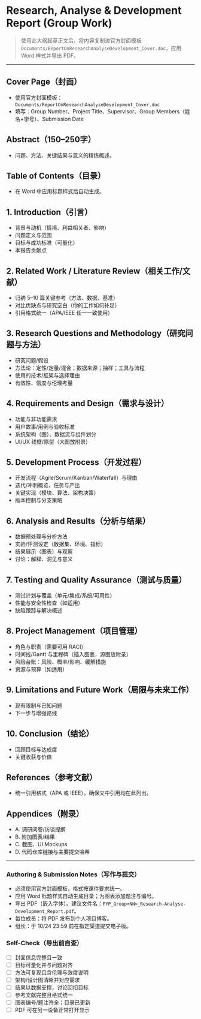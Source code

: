 # Research, Analyse & Development Report (Group Work)

> 使用此大纲起草正文后，将内容复制进官方封面模板 `Documents/ReportOnResearchAnalyseDevelopment_Cover.doc`，应用 Word 样式并导出 PDF。

---

## Cover Page（封面）
- 使用官方封面模板：`Documents/ReportOnResearchAnalyseDevelopment_Cover.doc`
- 填写：Group Number、Project Title、Supervisor、Group Members（姓名+学号）、Submission Date

## Abstract（150–250字）
- 问题、方法、关键结果与意义的精炼概述。

## Table of Contents（目录）
- 在 Word 中应用标题样式后自动生成。

## 1. Introduction（引言）
- 背景与动机（情境、利益相关者、影响）
- 问题定义与范围
- 目标与成功标准（可量化）
- 本报告贡献点

## 2. Related Work / Literature Review（相关工作/文献）
- 归纳 5–10 篇关键参考（方法、数据、基准）
- 对比优缺点与研究空白（你的工作如何补足）
- 引用格式统一（APA/IEEE 任一一致使用）

## 3. Research Questions and Methodology（研究问题与方法）
- 研究问题/假设
- 方法论：定性/定量/混合；数据来源；抽样；工具与流程
- 使用的技术/框架与选择理由
- 有效性、信度与伦理考量

## 4. Requirements and Design（需求与设计）
- 功能与非功能需求
- 用户故事/用例与验收标准
- 系统架构（图）、数据流与组件划分
- UI/UX 线框/原型（大图放附录）

## 5. Development Process（开发过程）
- 开发流程（Agile/Scrum/Kanban/Waterfall）与理由
- 迭代/冲刺概览、任务与产出
- 关键实现（模块、算法、架构决策）
- 版本控制与分支策略

## 6. Analysis and Results（分析与结果）
- 数据预处理与分析方法
- 实验/评测设定（数据集、环境、指标）
- 结果展示（图表）与观察
- 讨论：解释、洞见与意义

## 7. Testing and Quality Assurance（测试与质量）
- 测试计划与覆盖（单元/集成/系统/可用性）
- 性能与安全性检查（如适用）
- 缺陷跟踪与解决概述

## 8. Project Management（项目管理）
- 角色与职责（需要可用 RACI）
- 时间线/Gantt 与里程碑（插入图表，源图放附录）
- 风险台账：风险、概率/影响、缓解措施
- 资源与预算（如适用）

## 9. Limitations and Future Work（局限与未来工作）
- 现有限制与已知问题
- 下一步与增强路线

## 10. Conclusion（结论）
- 回顾目标与达成度
- 关键收获与价值

## References（参考文献）
- 统一引用格式（APA 或 IEEE）。确保文中引用均在此列出。

## Appendices（附录）
- A. 调研问卷/访谈提纲
- B. 附加图表/结果
- C. 截图、UI Mockups
- D. 代码仓库链接与主要提交哈希

---

### Authoring & Submission Notes（写作与提交）
- 必须使用官方封面模板，格式按课件要求统一。
- 应用 Word 标题样式自动生成目录；为图表添加题注与编号。
- 导出 PDF（嵌入字体）。建议文件名：`FYP_Group<NN>_Research-Analyse-Development_Report.pdf`。
- 每位成员：将 PDF 发布到个人项目博客。
- 组长：于 10/24 23:59 前在指定渠道提交电子版。

### Self-Check（导出前自查）
- [ ] 封面信息完整且一致
- [ ] 目标可量化并与问题对齐
- [ ] 方法可复现且含伦理与效度说明
- [ ] 架构/设计图清晰并对应需求
- [ ] 结果以数据支撑，讨论回扣目标
- [ ] 参考文献完整且格式统一
- [ ] 图表编号/题注齐全；目录已更新
- [ ] PDF 可在另一设备正常打开显示

